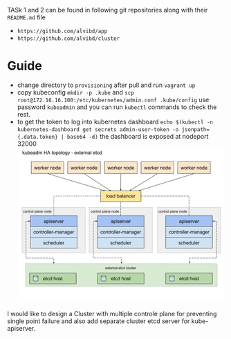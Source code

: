 TASk 1 and 2 can be found in following git repositories along with their `README.md` file
- `https://github.com/alvibd/app`
- `https://github.com/alvibd/cluster`
# Guide
- change directory to `provisioning` after pull and run `vagrant up`
- copy kubeconfig `mkdir -p .kube` and `scp root@172.16.16.100:/etc/kubernetes/admin.conf .kube/config` use password `kubeadmin` and you can run `kubectl` commands to check the rest.
- to get the token to log into kubernetes dashboard `echo $(kubectl -n kubernetes-dashboard get secrets admin-user-token -o jsonpath={.data.token} | base64 -d)` the dashboard is exposed at nodeport 32000
![TASK 3](./kubeadm-ha-topology-external-etcd.svg)

I would like to design a Cluster with multiple controle plane for preventing single point failure and also add separate cluster etcd server for kube-apiserver.
